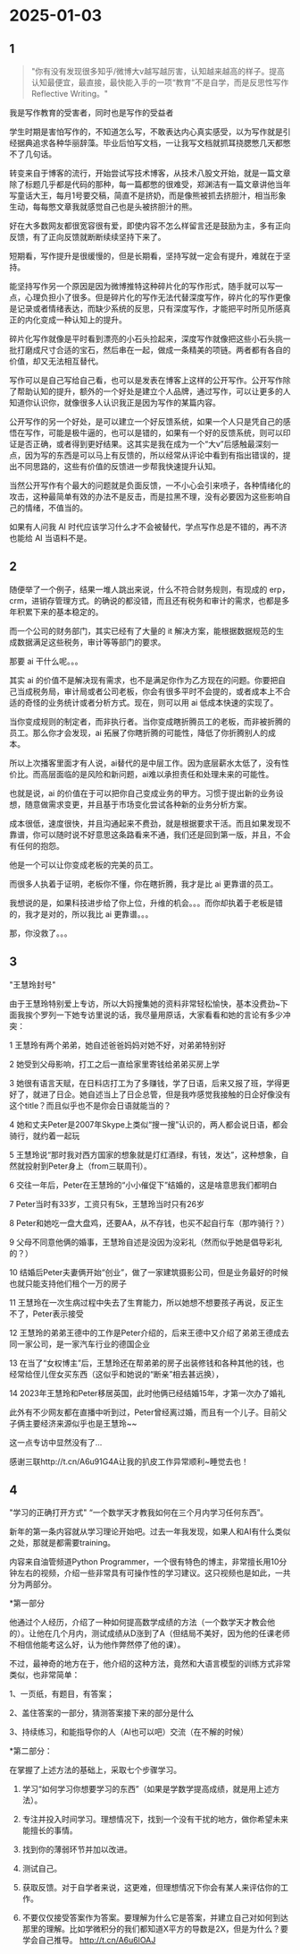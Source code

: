 # 2025-01-03

## 1


> "你有没有发现很多知乎/微博大v越写越厉害，认知越来越高的样子。提高认知最便宜，最直接，最快能入手的一项“教育”不是自学，而是反思性写作Reflective Writing。"

我是写作教育的受害者，同时也是写作的受益者

学生时期是害怕写作的，不知道怎么写，不敢表达内心真实感受，以为写作就是引经据典追求各种华丽辞藻。毕业后怕写文档，一让我写文档就抓耳挠腮憋几天都憋不了几句话。

转变来自于博客的流行，开始尝试写技术博客，从技术八股文开始，就是一篇文章除了标题几乎都是代码的那种，每一篇都憋的很难受，郑渊洁有一篇文章讲他当年写童话大王，每月1号要交稿，简直不是挤奶，而是像熊被抓去挤胆汁，相当形象生动，每每憋文章我就感觉自己也是头被挤胆汁的熊。

好在大多数网友都很宽容很有爱，即使内容不怎么样留言还是鼓励为主，多有正向反馈，有了正向反馈就断断续续坚持下来了。

短期看，写作提升是很缓慢的，但是长期看，坚持写就一定会有提升，难就在于坚持。

能坚持写作另一个原因是因为微博推特这种碎片化的写作形式，随手就可以写一点，心理负担小了很多。但是碎片化的写作无法代替深度写作，碎片化的写作更像是记录或者情绪表达，而缺少系统的反思，只有深度写作，才能把平时所见所感真正的内化变成一种认知上的提升。

碎片化写作就像是平时看到漂亮的小石头捡起来，深度写作就像把这些小石头挑一批打磨成尺寸合适的宝石，然后串在一起，做成一条精美的项链。两者都有各自的价值，却又无法相互替代。

写作可以是自己写给自己看，也可以是发表在博客上这样的公开写作。公开写作除了帮助认知的提升，额外的一个好处是建立个人品牌，通过写作，可以让更多的人知道你认识你，就像很多人认识我正是因为写作的某篇内容。

公开写作的另一个好处，是可以建立一个好反馈系统，如果一个人只是凭自己的感悟在写作，可能是极牛逼的，也可以是错的，如果有一个好的反馈系统，则可以印证是否正确，或者得到更好结果。这其实是我在成为一个“大v”后感触最深刻一点，因为写的东西是可以马上有反馈的，所以经常从评论中看到有指出错误的，提出不同思路的，这些有价值的反馈进一步帮我快速提升认知。

当然公开写作有个最大的问题就是负面反馈，一不小心会引来喷子，各种情绪化的攻击，这种最简单有效的办法不是反击，而是拉黑不理，没有必要因为这些影响自己的情绪，不值当的。

如果有人问我 AI 时代应该学习什么才不会被替代，学点写作总是不错的，再不济也能给 AI 当语料不是。






## 2


随便举了一个例子，结果一堆人跳出来说，什么不符合财务规则，有现成的 erp，crm，进销存管理方式。的确说的都没错，而且还有税务和审计的需求，也都是多年积累下来的基本稳定的。

而一个公司的财务部门，其实已经有了大量的 it 解决方案，能根据数据规范的生成数据满足这些税务，审计等等部门的要求。

那要 ai 干什么呢。。。

其实 ai 的价值不是解决现有需求，也不是满足你作为乙方现在的问题。你要把自己当成税务局，审计局或者公司老板，你会有很多平时不会提的，或者成本上不合适的奇怪的业务统计或者分析方式。现在，则可以用 ai 低成本快速的实现了。

当你变成规则的制定者，而非执行者。当你变成瞎折腾员工的老板，而非被折腾的员工。那么你才会发现，ai 拓展了你瞎折腾的可能性，降低了你折腾别人的成本。

所以上次播客里面才有人说，ai替代的是中层工作。因为底层薪水太低了，没有性价比。而高层面临的是风险和新问题，ai难以承担责任和处理未来的可能性。

也就是说，ai 的价值在于可以把你自己变成业务的甲方。习惯于提出新的业务设想，随意做需求变更，并且基于市场变化尝试各种新的业务分析方案。

成本很低，速度很快，并且沟通起来不费劲，就是根据要求干活。而且如果发现不靠谱，你可以随时说不好意思这条路看来不通，我们还是回到第一版，并且，不会有任何的抱怨。

他是一个可以让你变成老板的完美的员工。

而很多人执着于证明，老板你不懂，你在瞎折腾，我才是比 ai 更靠谱的员工。

我想说的是，如果科技进步给了你上位，升维的机会。。。而你却执着于老板是错的，我才是对的，所以我比 ai 更靠谱。。。

那，你没救了。。。






## 3


"王慧玲封号"

由于王慧玲特别爱上专访，所以大妈搜集她的资料非常轻松愉快，基本没费劲~下面我挨个罗列一下她专访里说的话，我尽量用原话，大家看看和她的言论有多少冲突：

1 王慧玲有两个弟弟，她自述爸爸妈妈对她不好，对弟弟特别好

2 她受到父母影响，打工之后一直给家里寄钱给弟弟买房上学

3 她很有语言天赋，在日料店打工为了多赚钱，学了日语，后来又报了班，学得更好了，就进了日企。她自述当上了日企总管，但是我咋感觉我接触的日企好像没有这个title？而且似乎也不是你会日语就能当的？

4 她和丈夫Peter是2007年Skype上类似“搜一搜”认识的，两人都会说日语，都会骑行，就约着一起玩

5 王慧玲说“那时我对西方国家的想象就是灯红酒绿，有钱，发达”，这种想象，自然就投射到Peter身上（from三联周刊）。

6 交往一年后，Peter在王慧玲的“小小催促下”结婚的，这是啥意思我们都明白

7 Peter当时有33岁，工资只有5k，王慧玲当时只有26岁

8 Peter和她吃一盘大盘鸡，还要AA，从不存钱，也买不起自行车（那咋骑行？）

9 父母不同意他俩的婚事，王慧玲自述是没因为没彩礼（然而似乎她是倡导彩礼的？）

10 结婚后Peter夫妻俩开始“创业”，做了一家建筑摄影公司，但是业务最好的时候也就只能支持他们租个一万的房子

11 王慧玲在一次生病过程中失去了生育能力，所以她想不想要孩子再说，反正生不了，Peter表示接受

12 王慧玲的弟弟王德中的工作是Peter介绍的，后来王德中又介绍了弟弟王德成去同一家公司，是一家汽车行业的德国企业

13 在当了“女权博主”后，王慧玲还在帮弟弟的房子出装修钱和各种其他的钱，也经常给侄儿侄女买东西（这似乎和她说的“断亲”相去甚远换），

14 2023年王慧玲和Peter移居英国，此时他俩已经结婚15年，才第一次办了婚礼

此外有不少网友都在直播中听到过，Peter曾经离过婚，而且有一个儿子。目前父子俩主要经济来源似乎也是王慧玲~~

这一点专访中显然没有了...

感谢三联http://t.cn/A6u91G4A让我的扒皮工作异常顺利~睡觉去也！






## 4


"学习的正确打开方式" “一个数学天才教我如何在三个月内学习任何东西”。

新年的第一条内容就从学习理论开始吧。过去一年我发现，如果人和AI有什么类似之处，那就是都需要training。

内容来自油管频道Python Programmer，一个很有特色的博主，非常擅长用10分钟左右的视频，介绍一些非常具有可操作性的学习建议。这只视频也是如此，一共分为两部分。

*第一部分

他通过个人经历，介绍了一种如何提高数学成绩的方法（一个数学天才教会他的）。让他在几个月内，测试成绩从D涨到了A（但结局不美好，因为他的任课老师不相信他能考这么好，认为他作弊然停了他的课）。

不过，最神奇的地方在于，他介绍的这种方法，竟然和大语言模型的训练方式非常类似，也非常简单：

1、一页纸，有题目，有答案；

2、盖住答案的一部分，猜测答案接下来的部分是什么

3、持续练习，和能指导你的人（AI也可以吧）交流（在不解的时候）

*第二部分：

在掌握了上述方法的基础上，采取七个步骤学习。

1. 学习“如何学习你想要学习的东西”（如果是学数学提高成绩，就是用上述方法）。

2. 专注并投入时间学习。理想情况下，找到一个没有干扰的地方，做你希望未来能擅长的事情。

4. 找到你的薄弱环节并加以改进。

5. 测试自己。

6. 获取反馈。对于自学者来说，这更难，但理想情况下你会有某人来评估你的工作。

7. 不要仅仅接受答案作为答案。要理解为什么它是答案，并建立自己对如何到达那里的理解。比如学微积分的我们都知道X平方的导数是2X，但是为什么？要学会自己推导。 http://t.cn/A6u6lOAJ






